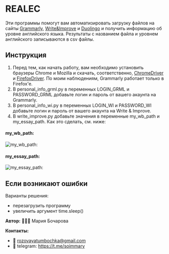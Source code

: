 # REALEC

Эти программы помогут вам автоматизировать загрузку файлов на сайты [Grammarly](https://www.grammarly.com), [Write&Improve](https://writeandimprove.com) и [Duolingo](https://cefr.duolingo.com) и получить информацию об уровне английского языка. Результаты с названием файла и уровнем английского записываются в csv файлы.

## Инструкция
1. Перед тем, как начать работу, вам необходимо установить браузеры Chrome и Mozilla и скачать, соответственно, [ChromeDriver](https://chromedriver.chromium.org) и [FirefoxDriver](https://github.com/mozilla/geckodriver/releases). По моим наблюдениям, Grammarly работает только в Firefox'e.
2. В personal_info_grml.py в переменных LOGIN_GRML и PASSWORD_GRML добавьте логин и пароль от вашего акаунта на Grammarly.
3. В personal_info_wi.py в переменных LOGIN_WI и PASSWORD_WI добавьте логин и пароль от вашего акаунта на Write & Improve.
4. В write_improve.py добавьте значения в переменные my_wb_path и my_essay_path. Как это сделать, см. ниже:

#### my_wb_path:

![**my_wb_path:**](https://github.com/soimmary/REALEC/blob/main/my_wb_path.gif)

#### my_essay_path:

![**my_essay_path:**](https://github.com/soimmary/REALEC/blob/main/my_essay_path.gif)

## Если возникают ошибки

Варианты решения:
- перезагрузить программу
- увеличить аргумент time.sleep()


**Автор:** 💁🏼‍♀️ Мария Бочарова

**Контакты:** 
- 📨 rozovayatumbochka@gmail.com
- 📠 telegram: https://t.me/soimmary

